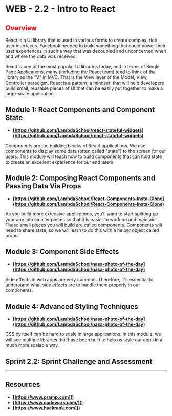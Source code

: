 # WEB - 2.2 - Intro to React

## <span style="color:red">Overview</span>

React is a UI library that is used in various forms to create complex, rich user interfaces. Facebook needed to build something that could power their user experiences in such a way that was decoupled and unconcerned when and where the data was received.

React is one of the most popular UI libraries today, and in terms of Single Page Applications, many (including the React team) tend to think of the library as the "V" in MVC. That is the View layer of the Model, View, Controller paradigm. React is a pattern, a mindset, that will help developers build small, reusable pieces of UI that can be easily put together to make a large-scale application.

## Module 1: React Components and Component State

-   **[https://github.com/LambdaSchool/react-stateful-widgets](https://github.com/LambdaSchool/react-stateful-widgets)**

Components are the building blocks of React applications. We use components to display some data (often called "state") to the screen for our users. This module will teach how to build components that can hold state to create an excellent experience for our end users.

## Module 2: Composing React Components and Passing Data Via Props

-   **[https://github.com/LambdaSchool/React-Components-Insta-Clone](https://github.com/LambdaSchool/React-Components-Insta-Clone)**

As you build more extensive applications, you'll want to start splitting up your app into smaller pieces so that it is easier to work on and maintain. These small pieces you will build are called components. Components will need to share state, so we will learn to do this with a helper object called props.

## Module 3: Component Side Effects

-   **[https://github.com/LambdaSchool/nasa-photo-of-the-day](https://github.com/LambdaSchool/nasa-photo-of-the-day)**

Side effects in web apps are very common. Therefore, it's essential to understand what side effects are to handle them properly in our components.

## Module 4: Advanced Styling Techniques

-   **[https://github.com/LambdaSchool/nasa-photo-of-the-day](https://github.com/LambdaSchool/nasa-photo-of-the-day)**

CSS by itself can be hard to scale in large applications. In this module, we will see multiple libraries that have been built to help us style our apps in a much more scalable way.

## Sprint 2.2: Sprint Challenge and Assessment



-------------------------------------------------------------------

## Resources
 
-   **[https://www.pramp.com]()**
-   **[https://www.codewars.com/]()**
-   **[https://www.hackrank.com]()**
